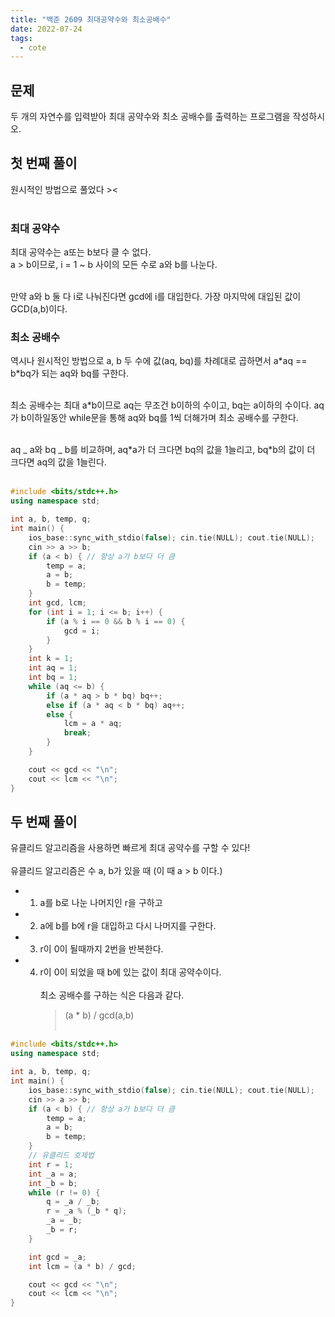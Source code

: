 ```yaml
---
title: "백준 2609 최대공약수와 최소공배수"
date: 2022-07-24
tags:
  - cote
---
```


## 문제

두 개의 자연수를 입력받아 최대 공약수와 최소 공배수를 출력하는 프로그램을 작성하시오.

## 첫 번째 풀이

원시적인 방법으로 풀었다 \><<br/><br/>

### 최대 공약수

최대 공약수는 a또는 b보다 클 수 없다. <br/>
a > b이므로, i = 1 ~ b 사이의 모든 수로 a와 b를 나눈다.<br/><br/>

만약 a와 b 둘 다 i로 나눠진다면 gcd에 i를 대입한다.
가장 마지막에 대입된 값이 GCD(a,b)이다.

### 최소 공배수

역시나 원시적인 방법으로 a, b 두 수에 값(aq, bq)를 차례대로 곱하면서 a\*aq == b\*bq가 되는 aq와 bq를 구한다. <br/><br/>

최소 공배수는 최대 a\*b이므로 aq는 무조건 b이하의 수이고, bq는 a이하의 수이다.
aq가 b이하일동안 while문을 통해 aq와 bq를 1씩 더해가며 최소 공배수를 구한다.<br/><br/>

aq _ a와 bq _ b를 비교하며, aq\*a가 더 크다면 bq의 값을 1늘리고, bq\*b의 값이 더 크다면 aq의 값을 1늘린다.<br/><br/>

```cpp
#include <bits/stdc++.h>
using namespace std;

int a, b, temp, q;
int main() {
	ios_base::sync_with_stdio(false); cin.tie(NULL); cout.tie(NULL);
	cin >> a >> b;
	if (a < b) { // 항상 a가 b보다 더 큼
		temp = a;
		a = b;
		b = temp;
	}
	int gcd, lcm;
	for (int i = 1; i <= b; i++) {
		if (a % i == 0 && b % i == 0) {
			gcd = i;
		}
	}
	int k = 1;
	int aq = 1;
	int bq = 1;
	while (aq <= b) {
		if (a * aq > b * bq) bq++;
		else if (a * aq < b * bq) aq++;
		else {
			lcm = a * aq;
			break;
		}
	}

	cout << gcd << "\n";
	cout << lcm << "\n";
}
```

## 두 번째 풀이

유클리드 알고리즘을 사용하면 빠르게 최대 공약수를 구할 수 있다!<br/><br/>
유클리드 알고리즘은 수 a, b가 있을 때 (이 때 a > b 이다.)

- 1. a를 b로 나눈 나머지인 r을 구하고
- 2. a에 b를 b에 r을 대입하고 다시 나머지를 구한다.
- 3. r이 0이 될때까지 2번을 반복한다.
- 4. r이 0이 되었을 때 b에 있는 값이 최대 공약수이다.
     <br/><br/>
     최소 공배수를 구하는 식은 다음과 같다.
     > (a \* b) / gcd(a,b)
     > <br/><br/>

```cpp
#include <bits/stdc++.h>
using namespace std;

int a, b, temp, q;
int main() {
	ios_base::sync_with_stdio(false); cin.tie(NULL); cout.tie(NULL);
	cin >> a >> b;
	if (a < b) { // 항상 a가 b보다 더 큼
		temp = a;
		a = b;
		b = temp;
	}
	// 유클리드 호제법
	int r = 1;
	int _a = a;
	int _b = b;
	while (r != 0) {
		q = _a / _b;
		r = _a % (_b * q);
		_a = _b;
		_b = r;
	}

	int gcd = _a;
	int lcm = (a * b) / gcd;

	cout << gcd << "\n";
	cout << lcm << "\n";
}
```
